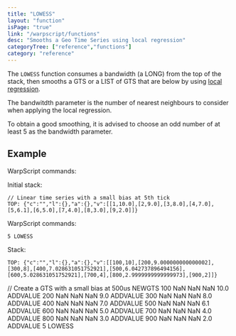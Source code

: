 ```yaml
---
title: "LOWESS"
layout: "function"
isPage: "true"
link: "/warpscript/functions"
desc: "Smooths a Geo Time Series using local regression"
categoryTree: ["reference","functions"]
category: "reference"
---
```

 

The `LOWESS` function consumes a bandwidth (a LONG) from the top of the stack, then smooths a GTS or a LIST of GTS that are below by using [local regression](https://en.wikipedia.org/wiki/Local_regression).

The bandwitdth parameter is the number of nearest neighbours to consider when applying the local regression.

To obtain a good smoothing, it is advised to choose an odd number of at least 5 as the bandwidth parameter.

## Example ##


WarpScript commands:

Initial stack:

    // Linear time series with a small bias at 5th tick
    TOP: {"c":"","l":{},"a":{},"v":[[1,10.0],[2,9.0],[3,8.0],[4,7.0],[5,6.1],[6,5.0],[7,4.0],[8,3.0],[9,2.0]]}


WarpScript commands:

    5 LOWESS

Stack: 

    TOP: {"c":"","l":{},"a":{},"v":[[100,10],[200,9.000000000000002],[300,8],[400,7.028631051752921],[500,6.042737896494156],[600,5.028631051752921],[700,4],[800,2.9999999999999973],[900,2]]}


<warp10-warpscript-widget>// Create a GTS with a small bias at 500us
NEWGTS 100 NaN NaN NaN 10.0 ADDVALUE
200 NaN NaN NaN 9.0 ADDVALUE
300 NaN NaN NaN 8.0 ADDVALUE
400 NaN NaN NaN 7.0 ADDVALUE
500 NaN NaN NaN 6.1 ADDVALUE
600 NaN NaN NaN 5.0 ADDVALUE
700 NaN NaN NaN 4.0 ADDVALUE
800 NaN NaN NaN 3.0 ADDVALUE
900 NaN NaN NaN 2.0 ADDVALUE
5 LOWESS
</warp10-warpscript-widget>    
